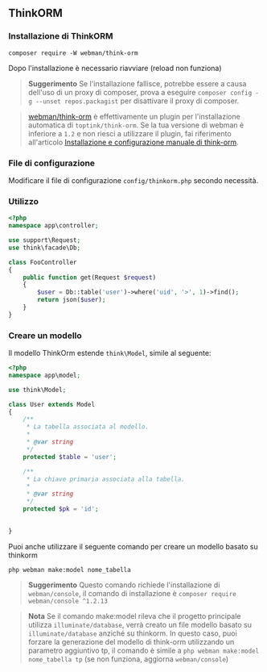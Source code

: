 ## ThinkORM

### Installazione di ThinkORM

`composer require -W webman/think-orm`

Dopo l'installazione è necessario riavviare (reload non funziona)

> **Suggerimento**
> Se l'installazione fallisce, potrebbe essere a causa dell'uso di un proxy di composer, prova a eseguire `composer config -g --unset repos.packagist` per disattivare il proxy di composer.

> [webman/think-orm](https://www.workerman.net/plugin/14) è effettivamente un plugin per l'installazione automatica di `toptink/think-orm`. Se la tua versione di webman è inferiore a `1.2` e non riesci a utilizzare il plugin, fai riferimento all'articolo [Installazione e configurazione manuale di think-orm](https://www.workerman.net/a/1289).

### File di configurazione
Modificare il file di configurazione `config/thinkorm.php` secondo necessità.

### Utilizzo

```php
<?php
namespace app\controller;

use support\Request;
use think\facade\Db;

class FooController
{
    public function get(Request $request)
    {
        $user = Db::table('user')->where('uid', '>', 1)->find();
        return json($user);
    }
}
```

### Creare un modello

Il modello ThinkOrm estende `think\Model`, simile al seguente:
```php
<?php
namespace app\model;

use think\Model;

class User extends Model
{
    /**
     * La tabella associata al modello.
     *
     * @var string
     */
    protected $table = 'user';

    /**
     * La chiave primaria associata alla tabella.
     *
     * @var string
     */
    protected $pk = 'id';

    
}
```

Puoi anche utilizzare il seguente comando per creare un modello basato su thinkorm
```shell
php webman make:model nome_tabella
```

> **Suggerimento**
> Questo comando richiede l'installazione di `webman/console`, il comando di installazione è `composer require webman/console ^1.2.13`

> **Nota**
> Se il comando make:model rileva che il progetto principale utilizza `illuminate/database`, verrà creato un file modello basato su `illuminate/database` anziché su thinkorm. In questo caso, puoi forzare la generazione del modello di think-orm utilizzando un parametro aggiuntivo tp, il comando è simile a `php webman make:model nome_tabella tp` (se non funziona, aggiorna `webman/console`)
